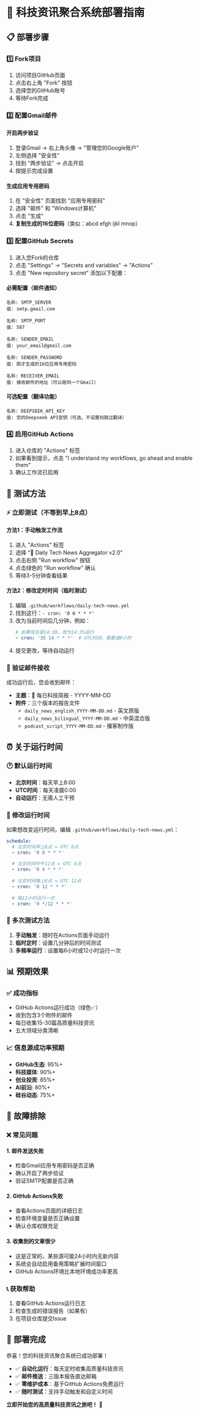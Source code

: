 # 🚀 科技资讯聚合系统部署指南

## 📋 部署步骤

### 1️⃣ **Fork项目**
1. 访问项目GitHub页面
2. 点击右上角 "Fork" 按钮
3. 选择您的GitHub账号
4. 等待Fork完成

### 2️⃣ **配置Gmail邮件**
#### 开启两步验证
1. 登录Gmail → 右上角头像 → "管理您的Google账户"
2. 左侧选择 "安全性"
3. 找到 "两步验证" → 点击开启
4. 按提示完成设置

#### 生成应用专用密码
1. 在 "安全性" 页面找到 "应用专用密码"
2. 选择 "邮件" 和 "Windows计算机"
3. 点击 "生成"
4. **复制生成的16位密码**（类似：abcd efgh ijkl mnop）

### 3️⃣ **配置GitHub Secrets**
1. 进入您Fork的仓库
2. 点击 "Settings" → "Secrets and variables" → "Actions"
3. 点击 "New repository secret" 添加以下配置：

#### 必需配置（邮件通知）
```
名称: SMTP_SERVER
值: smtp.gmail.com

名称: SMTP_PORT  
值: 587

名称: SENDER_EMAIL
值: your_email@gmail.com

名称: SENDER_PASSWORD
值: 刚才生成的16位应用专用密码

名称: RECEIVER_EMAIL
值: 接收邮件的地址（可以是同一个Gmail）
```

#### 可选配置（翻译功能）
```
名称: DEEPSEEK_API_KEY
值: 您的Deepseek API密钥（可选，不设置则跳过翻译）
```

### 4️⃣ **启用GitHub Actions**
1. 进入仓库的 "Actions" 标签
2. 如果看到提示，点击 "I understand my workflows, go ahead and enable them"
3. 确认工作流已启用

## 🧪 测试方法

### ⚡ **立即测试（不等到早上8点）**

#### 方法1：手动触发工作流
1. 进入 "Actions" 标签
2. 选择 "📰 Daily Tech News Aggregator v2.0"
3. 点击右侧 "Run workflow" 按钮
4. 点击绿色的 "Run workflow" 确认
5. 等待3-5分钟查看结果

#### 方法2：修改定时时间（临时测试）
1. 编辑 `.github/workflows/daily-tech-news.yml`
2. 找到这行：`- cron: '0 0 * * *'`
3. 改为当前时间后几分钟，例如：
   ```yaml
   # 如果现在是14:30，改为14:35运行
   - cron: '35 14 * * *'  # UTC时间，需要减8小时
   ```
4. 提交更改，等待自动运行

### 📧 **验证邮件接收**
成功运行后，您会收到邮件：
- **主题**：📰 每日科技简报 - YYYY-MM-DD
- **附件**：三个版本的报告文件
  - `daily_news_english_YYYY-MM-DD.md` - 英文原版
  - `daily_news_bilingual_YYYY-MM-DD.md` - 中英混合版  
  - `podcast_script_YYYY-MM-DD.md` - 播客制作版

## ⏰ 关于运行时间

### 🕐 **默认运行时间**
- **北京时间**：每天早上8:00
- **UTC时间**：每天凌晨0:00
- **自动运行**：无需人工干预

### 🔧 **修改运行时间**
如果想改变运行时间，编辑 `.github/workflows/daily-tech-news.yml`：

```yaml
schedule:
  # 北京时间早上8点 = UTC 0点
  - cron: '0 0 * * *'
  
  # 北京时间中午12点 = UTC 4点  
  - cron: '0 4 * * *'
  
  # 北京时间晚上8点 = UTC 12点
  - cron: '0 12 * * *'
  
  # 每12小时运行一次
  - cron: '0 */12 * * *'
```

### 📱 **多次测试方法**
1. **手动触发**：随时在Actions页面手动运行
2. **临时定时**：设置几分钟后的时间测试
3. **多频率运行**：设置每6小时或12小时运行一次

## 📊 预期效果

### ✅ **成功指标**
- GitHub Actions运行成功（绿色✅）
- 收到包含3个附件的邮件
- 每日收集15-30篇高质量科技资讯
- 五大领域分类清晰

### 📈 **信息源成功率预期**
- **GitHub生态**: 95%+ 
- **科技媒体**: 90%+
- **创业投资**: 85%+
- **AI前沿**: 80%+
- **硅谷动态**: 75%+

## 🔧 故障排除

### ❌ **常见问题**

#### 1. 邮件发送失败
- 检查Gmail应用专用密码是否正确
- 确认开启了两步验证
- 验证SMTP配置是否正确

#### 2. GitHub Actions失败
- 查看Actions页面的详细日志
- 检查环境变量是否正确设置
- 确认仓库权限充足

#### 3. 收集到的文章很少
- 这是正常的，某些源可能24小时内无新内容
- 系统会自动启用备用策略扩展时间窗口
- GitHub Actions环境比本地环境成功率更高

### 📞 **获取帮助**
1. 查看GitHub Actions运行日志
2. 检查生成的错误报告（如果有）
3. 在项目仓库提交Issue

## 🎉 部署完成

恭喜！您的科技资讯聚合系统已成功部署！

- ✅ **自动化运行**：每天定时收集高质量科技资讯
- ✅ **邮件推送**：三版本报告直达邮箱
- ✅ **零维护成本**：基于GitHub Actions免费运行
- ✅ **随时测试**：支持手动触发和自定义时间

**立即开始您的高质量科技资讯之旅吧！** 🚀 